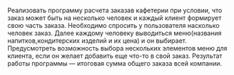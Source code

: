 Реализовать программу расчета заказав кафетерии при условии, что заказ может быть на несколько человек
и каждый клиент формирует свою часть заказа. Необходимо спросить у пользователя насколько человек заказ.
Далее каждому человеку выводиться меню(названия напитков,кондитерских изделий и их цена) и он выбирает.
Предусмотреть возможность выбора нескольких элементов меню для клиента, если он желает добавить еще что-то в свой заказ.
Результат работы программы — итоговая сумма общего заказа всей компании.
